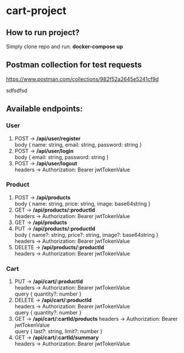# cart-project  
  
## How to run project?  
Simply clone repo and run: **docker-compose up**  
  
  
## Postman collection for test requests
https://www.postman.com/collections/982f52a2645e5241cf9d
  
  sdfsdfsd
## Available endpoints:  
### User  
1) POST -> **/api/user/register**  
body { name: string, email: string, password: string }  
2) POST -> **/api/user/login**  
body { email: string, password: string }  
3) POST -> **/api/user/logout**  
headers -> Authorization: Bearer jwtTokenValue  
  
### Product  
1) POST -> **/api/products**  
body { name: string, price: string, image: base64string }  
2) GET -> **/api/products/:productId**   
headers -> Authorization: Bearer jwtTokenValue
3) GET -> **/api/products**
4) PUT -> **/api/products/:productId**  
body { name?: string, price?: string, image?: base64string }  
headers -> Authorization: Bearer jwtTokenValue  
4) DELETE -> **/api/products/:productId**   
headers -> Authorization: Bearer jwtTokenValue  
  
### Cart  
1) PUT -> **/api/cart/:productId**  
headers -> Authorization: Bearer jwtTokenValue  
query { quantity?: number }  
2) DELETE -> **/api/cart/:productId**   
headers -> Authorization: Bearer jwtTokenValue  
query { quantity?: number }  
3) GET -> **/api/cart/:cartId/products**
headers -> Authorization: Bearer jwtTokenValue  
query { last?: string, limit?: number }  
4) GET -> **/api/cart/:cartId/summary**  
headers -> Authorization: Bearer jwtTokenValue  
